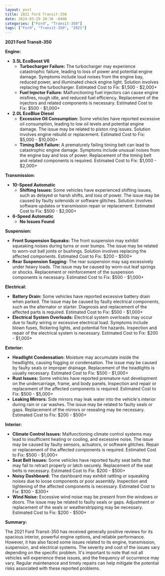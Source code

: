 ```yaml
---
layout: post
title: 2021 Ford Transit-350
date: 2024-03-29 10:36 -0400
categories: ["Ford", "Transit-350"]
tags: ["Ford", "Transit-350", "2021"]
---
```

**2021 Ford Transit-350**

**Engine:**

* **3.5L EcoBoost V6**
    * **Turbocharger Failure:** The turbocharger may experience catastrophic failure, leading to loss of power and potential engine damage. Symptoms include loud noises from the engine bay, reduced power, and illuminated check engine light. Solution involves replacing the turbocharger. Estimated Cost to Fix: $1,500 - $2,000+
    * **Fuel Injector Failure:** Malfunctioning fuel injectors can cause engine misfires, rough idle, and reduced fuel efficiency. Replacement of the injectors and related components is necessary. Estimated Cost to Fix: $500 - $1,000+
* **2.0L EcoBlue Diesel**
    * **Excessive Oil Consumption:** Some vehicles have reported excessive oil consumption, leading to low oil levels and potential engine damage. The issue may be related to piston ring issues. Solution involves engine rebuild or replacement. Estimated Cost to Fix: $5,000 - $10,000+
    * **Timing Belt Failure:** A prematurely failing timing belt can lead to catastrophic engine damage. Symptoms include unusual noises from the engine bay and loss of power. Replacement of the timing belt and related components is required. Estimated Cost to Fix: $1,000 - $2,000+

**Transmission:**

* **10-Speed Automatic**
    * **Shifting Issues:** Some vehicles have experienced shifting issues, such as delayed or harsh shifts, and loss of power. The issue may be caused by faulty solenoids or software glitches. Solution involves software updates or transmission repair or replacement. Estimated Cost to Fix: $500 - $2,000+
* **6-Speed Automatic**
    * **No Issues Found**

**Suspension:**

* **Front Suspension Squeaks:** The front suspension may exhibit squeaking noises during turns or over bumps. The issue may be related to worn-out ball joints or bushings. Solution involves replacing the affected components. Estimated Cost to Fix: $200 - $500+
* **Rear Suspension Sagging:** The rear suspension may sag excessively under heavy loads. The issue may be caused by worn-out leaf springs or shocks. Replacement or reinforcement of the suspension components is necessary. Estimated Cost to Fix: $500 - $1,000+

**Electrical:**

* **Battery Drain:** Some vehicles have reported excessive battery drain when parked. The issue may be caused by faulty electrical components, such as the alternator or starter. Diagnosis and replacement of the affected parts is required. Estimated Cost to Fix: $500 - $1,000+
* **Electrical System Overloads:** Electrical system overloads may occur due to faulty wiring or excessive electrical load. Symptoms include blown fuses, flickering lights, and potential fire hazards. Inspection and repair of the electrical system is necessary. Estimated Cost to Fix: $200 - $1,000+

**Exterior:**

* **Headlight Condensation:** Moisture may accumulate inside the headlights, causing fogging or condensation. The issue may be caused by faulty seals or improper drainage. Replacement of the headlights is usually necessary. Estimated Cost to Fix: $500 - $1,000+
* **Rust Issues:** Some vehicles have reported premature rust development on the undercarriage, frame, and body panels. Inspection and repair or replacement of the affected components is required. Estimated Cost to Fix: $500 - $5,000+
* **Leaking Mirrors:** Side mirrors may leak water into the vehicle's interior during rain or car washes. The issue may be related to faulty seals or gaps. Replacement of the mirrors or resealing may be necessary. Estimated Cost to Fix: $200 - $500+

**Interior:**

* **Climate Control Issues:** Malfunctioning climate control systems may lead to insufficient heating or cooling, and excessive noise. The issue may be caused by faulty sensors, actuators, or software glitches. Repair or replacement of the affected components is required. Estimated Cost to Fix: $500 - $1,000+
* **Seat Belt Issues:** Some vehicles have reported faulty seat belts that may fail to retract properly or latch securely. Replacement of the seat belts is necessary. Estimated Cost to Fix: $200 - $500+
* **Noisy Dashboard:** The dashboard may exhibit rattling or squeaking noises due to loose components or poor assembly. Inspection and tightening of the affected components is necessary. Estimated Cost to Fix: $100 - $300+
* **Wind Noise:** Excessive wind noise may be present from the windows or doors. The issue may be related to faulty seals or gaps. Adjustment or replacement of the seals or weatherstripping may be necessary. Estimated Cost to Fix: $200 - $500+

**Summary:**

The 2021 Ford Transit-350 has received generally positive reviews for its spacious interior, powerful engine options, and reliable performance. However, it has also faced some issues related to its engine, transmission, suspension, and electrical systems. The severity and cost of the issues vary depending on the specific problem. It's important to note that not all vehicles will experience these issues, and the frequency of occurrence may vary. Regular maintenance and timely repairs can help mitigate the potential risks associated with these reported problems.

